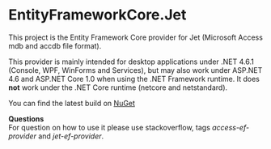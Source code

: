# EntityFrameworkCore.Jet
This project is the Entity Framework Core provider for Jet (Microsoft Access mdb and accdb file format).

This provider is mainly intended for desktop applications under .NET 4.6.1 (Console, WPF, WinForms and Services), but 
may also work under ASP.NET 4.6 and ASP.NET Core 1.0 when using the .NET Framework runtime. It does **not** work under 
the .NET Core runtime (netcore and netstandard).

You can find the latest build on [NuGet](https://www.nuget.org/packages/EntityFrameworkCore.Jet/)
  
**Questions**  
For question on how to use it please use stackoverflow, tags _access-ef-provider_ and _jet-ef-provider_.

